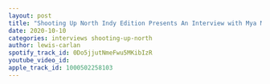 ```yaml
---
layout: post
title: "Shooting Up North Indy Edition Presents An Interview with Mya Malek"
date: 2020-10-10
categories: interviews shooting-up-north
author: lewis-carlan
spotify_track_id: 0Do5jjutNmeFwu5MKibIzR
youtube_video_id: 
apple_track_id: 1000502258103
---
```


